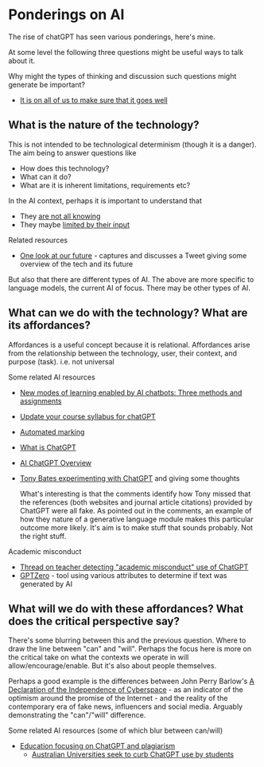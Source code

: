 # Ponderings on AI 

The rise of chatGPT has seen various ponderings, here's mine.

At some level the following three questions might be useful ways to talk about it.

Why might the types of thinking and discussion such questions might generate be important?

- [It is on all of us to make sure that it goes well](https://docs.google.com/document/d/1rBDP4WsMqv8bIw6tK6-SZ0sDh0_OcperWMcabn5II9Y/edit)

## What is the nature of the technology? 

This is not intended to be technological determinism (though it is a danger). The aim being to answer questions like

- How does this technology?
- What can it do?
- What are it is inherent limitations, requirements etc?
 
In the AI context, perhaps it is important to understand that 

- They [are not all knowing](https://iai.tv/articles/all-knowing-machines-are-a-fantasy-auid-2334)
- They maybe [limited by their input](https://twitter.com/emollick/status/1605756428941246466)

Related resources

- [One look at our future](https://marginalrevolution.com/marginalrevolution/2022/12/one-look-at-our-future.html) - captures and discusses a Tweet giving some overview of the tech and its future

But also that there are different types of AI. The above are more specific to language models, the current AI of focus. There may be other types of AI.

## What can we do with the technology? What are its affordances?

Affordances is a useful concept because it is relational. Affordances arise from the relationship between the technology, user, their context, and purpose (task). i.e. not universal

Some related AI resources

- [New modes of learning enabled by AI chatbots: Three methods and assignments](https://t.co/cwrNvUjTAd)
- [Update your course syllabus for chatGPT](https://medium.com/@rwatkins_7167/updating-your-course-syllabus-for-chatgpt-965f4b57b003)
- [Automated marking](https://twitter.com/DanFitzTweets/status/1609675061211930625)
- [What is ChatGPT](https://docs.google.com/document/d/1rBDP4WsMqv8bIw6tK6-SZ0sDh0_OcperWMcabn5II9Y/edit)
- [AI ChatGPT Overview](https://docs.google.com/document/d/1rBDP4WsMqv8bIw6tK6-SZ0sDh0_OcperWMcabn5II9Y/edit)
- [Tony Bates experimenting with ChatGPT](https://www.tonybates.ca/2023/01/02/playing-with-chatgpt-now-im-scared/) and giving some thoughts

    What's interesting is that the comments identify how Tony missed that the references (both websites and journal article citations) provided by ChatGPT were all fake.  As pointed out in the comments, an example of how they nature of a generative language module makes this particular outcome more likely.  It's aim is to make stuff that sounds probably. Not the right stuff.

Academic misconduct
- [Thread on teacher detecting "academic misconduct" use of ChatGPT](https://twitter.com/Scenario_2020/status/1608359406730907649)
- [GPTZero](https://twitter.com/edward_the6/status/1610067688449007618) - tool using various attributes to determine if text was generated by AI



## What will we do with these affordances? What does the critical perspective say?

There's some blurring between this and the previous question. Where to draw the line between "can" and "will". Perhaps the focus here is more on the critical take on what the contexts we operate in will allow/encourage/enable. But it's also about people themselves.

Perhaps a good example is the differences between John Perry Barlow's [A Declaration of the Independence of Cyberspace](https://www.eff.org/cyberspace-independence) - as an indicator of the optimism around the promise of the Internet - and the reality of the contemporary era of fake news, influencers and social media. Arguably demonstrating the "can"/"will" difference.


Some related AI resources (some of which blur between can/will)

- [Education focusing on ChatGPT and plagiarism](https://twitter.com/gsiemens/status/1604996057531760640)
    - [Australian Universities seek to curb ChatGPT use by students](https://synthedia.substack.com/p/australian-universities-seek-to-curb)




